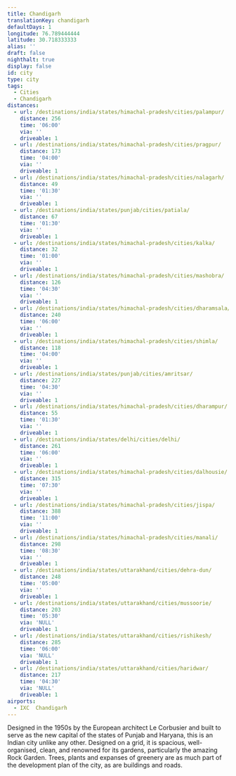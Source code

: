 ```yaml
---
title: Chandigarh
translationKey: chandigarh
defaultDays: 1
longitude: 76.789444444
latitude: 30.718333333
alias: ''
draft: false
nighthalt: true
display: false
id: city
type: city
tags:
  - Cities
  - Chandigarh
distances:
  - url: /destinations/india/states/himachal-pradesh/cities/palampur/
    distance: 256
    time: '06:00'
    via: ''
    driveable: 1
  - url: /destinations/india/states/himachal-pradesh/cities/pragpur/
    distance: 173
    time: '04:00'
    via: ''
    driveable: 1
  - url: /destinations/india/states/himachal-pradesh/cities/nalagarh/
    distance: 49
    time: '01:30'
    via: ''
    driveable: 1
  - url: /destinations/india/states/punjab/cities/patiala/
    distance: 67
    time: '01:30'
    via: ''
    driveable: 1
  - url: /destinations/india/states/himachal-pradesh/cities/kalka/
    distance: 32
    time: '01:00'
    via: ''
    driveable: 1
  - url: /destinations/india/states/himachal-pradesh/cities/mashobra/
    distance: 126
    time: '04:30'
    via: ''
    driveable: 1
  - url: /destinations/india/states/himachal-pradesh/cities/dharamsala/
    distance: 240
    time: '06:00'
    via: ''
    driveable: 1
  - url: /destinations/india/states/himachal-pradesh/cities/shimla/
    distance: 118
    time: '04:00'
    via: ''
    driveable: 1
  - url: /destinations/india/states/punjab/cities/amritsar/
    distance: 227
    time: '04:30'
    via: ''
    driveable: 1
  - url: /destinations/india/states/himachal-pradesh/cities/dharampur/
    distance: 55
    time: '01:30'
    via: ''
    driveable: 1
  - url: /destinations/india/states/delhi/cities/delhi/
    distance: 261
    time: '06:00'
    via: ''
    driveable: 1
  - url: /destinations/india/states/himachal-pradesh/cities/dalhousie/
    distance: 315
    time: '07:30'
    via: ''
    driveable: 1
  - url: /destinations/india/states/himachal-pradesh/cities/jispa/
    distance: 388
    time: '11:00'
    via: ''
    driveable: 1
  - url: /destinations/india/states/himachal-pradesh/cities/manali/
    distance: 298
    time: '08:30'
    via: ''
    driveable: 1
  - url: /destinations/india/states/uttarakhand/cities/dehra-dun/
    distance: 248
    time: '05:00'
    via: ''
    driveable: 1
  - url: /destinations/india/states/uttarakhand/cities/mussoorie/
    distance: 203
    time: '05:30'
    via: 'NULL'
    driveable: 1
  - url: /destinations/india/states/uttarakhand/cities/rishikesh/
    distance: 285
    time: '06:00'
    via: 'NULL'
    driveable: 1
  - url: /destinations/india/states/uttarakhand/cities/haridwar/
    distance: 217
    time: '04:30'
    via: 'NULL'
    driveable: 1
airports:
  - IXC  Chandigarh
---
```
































































































































Designed in the 1950s by the European architect Le Corbusier and built to serve as the new capital of the states of Punjab and Haryana, this is an Indian city unlike any other. Designed on a grid, it is spacious, well-organised, clean, and renowned for its gardens, particularly the amazing Rock Garden. Trees, plants and expanses of greenery are as much part of the development plan of the city, as are buildings and roads.